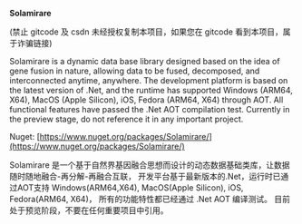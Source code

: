 ﻿**Solamirare**

(禁止 gitcode 及 csdn 未经授权复制本项目，如果您在 gitcode 看到本项目，属于诈骗链接)

Solamirare is a dynamic data base library designed based on the idea of ​​gene fusion in nature, allowing data to be fused, decomposed, and interconnected anytime, anywhere.
The development platform is based on the latest version of .Net, and the runtime has supported Windows (ARM64, X64), MacOS (Apple Silicon), iOS, Fedora (ARM64, X64) through AOT.
All functional features have passed the .Net AOT compilation test.
Currently in the preview stage, do not reference it in any important project.

Nuget: [https://www.nuget.org/packages/Solamirare/](https://www.nuget.org/packages/Solamirare/)

Solamirare 是一个基于自然界基因融合思想而设计的动态数据基础类库，让数据随时随地融合-再分解-再融合互联，
开发平台基于最新版本的.Net，运行时已通过AOT支持 Windows(ARM64,X64), MacOS(Apple Silicon), iOS, Fedora(ARM64, X64)，
所有的功能特性都已经通过 .Net AOT 编译测试。
目前处于预览阶段，不要在任何重要项目中引用。

